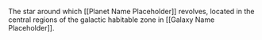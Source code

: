 The star around which [[Planet Name Placeholder]] revolves, located in the central regions of the galactic habitable zone in [[Galaxy Name Placeholder]]. 